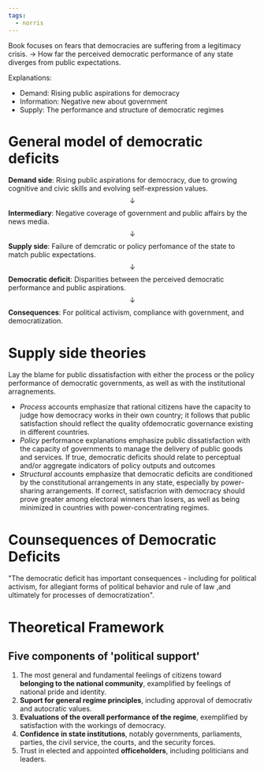 ```yaml
---
tags:
  - norris
---
```

Book focuses on fears that democracies are suffering from a legitimacy crisis. -> How far the perceived democratic performance of any state diverges from public expectations.

Explanations: 
- Demand: Rising public aspirations for democracy
- Information: Negative new about government
- Supply: The performance and structure of democratic regimes
# General model of democratic deficits
**Demand side**: Rising public aspirations for democracy, due to growing cognitive and civic skills and evolving self-expression values.
$$\downarrow$$ 
**Intermediary**: Negative coverage of government and public affairs by the news media.
$$\downarrow$$ 
**Supply side**: Failure of demcratic or policy perfomance of the state to match public expectations.
$$\downarrow$$ 
**Democratic deficit**: Disparities between the perceived democratic performance and public aspirations.
$$\downarrow$$ 
**Consequences**:  For political activism, compliance with government, and democratization.
# Supply side theories
Lay the blame for public dissatisfaction with either the process or the policy performance of democratic governments, as well as with the institutional arragnements. 

- *Process* accounts emphasize that rational citizens have the capacity to judge how democracy works in their own country; it follows that public satisfaction should reflect the quality ofdemocratic governance existing in different countries.
- *Policy* performance explanations emphasize public dissatisfaction with the capacity of governments to manage the delivery of public goods and services. If true, democratic deficits should relate to perceptual and/or aggregate indicators of policy outputs and outcomes
- *Structural* accounts emphasize that democratic deficits are conditioned by the constitutional arrangements in any state, especially by power-sharing arrangements. If correct, satisfacrion with democracy should prove greater among electoral winners than losers, as well as being minimized in countries with power-concentrating regimes.
# Counsequences of Democratic Deficits
"The democratic deficit has important consequences - including for political activism, for allegiant forms of political behavior and rule of law ,and ultimately for processes of democratization".
# Theoretical Framework
## Five components of 'political support'
1. The most general and fundamental feelings of citizens toward **belonging to the national community**, examplified by feelings of national pride and identity.
2. **Suport for general regime principles**, including approval of democrativ and autocratic values.
3. **Evaluations of the overall performance of the regime**, exemplified by satisfaction with the workings of democracy.
4. **Confidence in state institutions**, notably governments, parliaments, parties, the civil service, the courts, and the security forces.
5. Trust in elected and appointed **officeholders**, including politicians and leaders.

